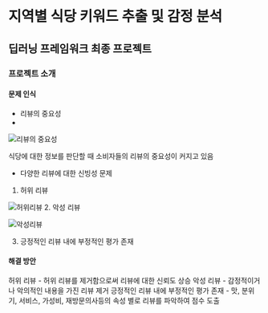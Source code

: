 # 지역별 식당 키워드 추출 및 감정 분석 
## 딥러닝 프레임워크 최종 프로젝트

### 프로젝트 소개
#### 문제 인식
+ 리뷰의 중요성
+ 
![리뷰의 중요성](https://user-images.githubusercontent.com/74261590/146880587-e1e6e809-f87f-4cc5-8d69-d864f62a8a94.png)

식당에 대한 정보를 판단할 때 소비자들의 리뷰의 중요성이 커지고 있음

+ 다양한 리뷰에 대한 신빙성 문제
1. 허위 리뷰

![허위리뷰](https://user-images.githubusercontent.com/74261590/146880675-d7f9cb5f-0bef-4d1a-a7ff-b642cb6622bf.jpg)
2. 악성 리뷰

![악성리뷰](https://user-images.githubusercontent.com/74261590/146880741-5cb74f3d-803f-4d38-b202-9a0900c894c2.jpg)

3. 긍정적인 리뷰 내에 부정적인 평가 존재

#### 해결 방안
허위 리뷰 - 허위 리뷰를 제거함으로써 리뷰에 대한 신뢰도 상승
악성 리뷰 - 감정적이거나 악의적인 내용을 가진 리뷰 제거
긍정적인 리뷰 내에 부정적인 평가 존재 - 맛, 분위기, 서비스, 가성비, 재방문의사등의 속성 별로 리뷰를 파악하여 점수 도출

